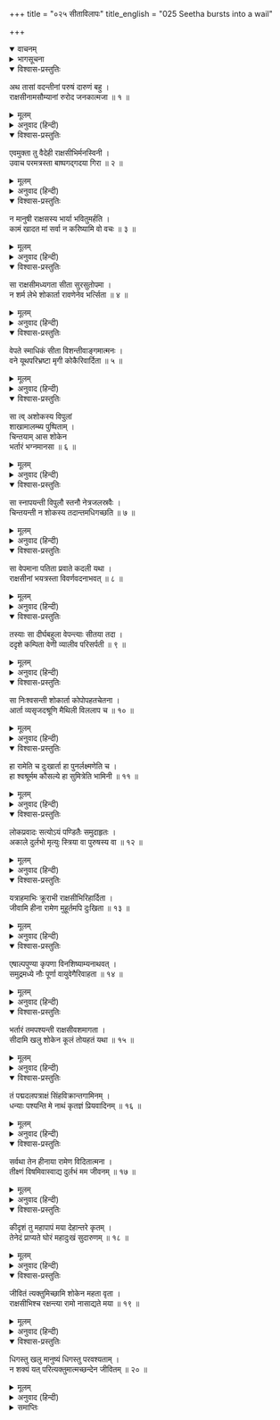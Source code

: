 +++
title = "०२५ सीताविलापः"
title_english = "025 Seetha bursts into a wail"

+++
<details open><summary>वाचनम्</summary>
<div caption="श्रीराम-हरिसीताराममूर्ति-घनपाठिभ्यां वचनम्" class="audioEmbed" src="https://archive.org/download/Ramayana-recitation-Sriram-harisItArAmamUrti-Ghanapaati-v2/Kanda_5/Kanda_5_SK-025-Seetha_bursts_into_a_wail.mp3"></div>
</details>

<details><summary>भागसूचना</summary>

25. राक्षसियोंकी बात माननेसे इनकार करके शोक-संतप्त सीताका विलाप करना
</details>

<details open><summary>विश्वास-प्रस्तुतिः</summary>

अथ तासां वदन्तीनां परुषं दारुणं बहु ।  
राक्षसीनामसौम्यानां रुरोद जनकात्मजा ॥ १ ॥
</details>

<details><summary>मूलम्</summary>

अथ तासां वदन्तीनां परुषं दारुणं बहु ।  
राक्षसीनामसौम्यानां रुरोद जनकात्मजा ॥ १ ॥
</details>

<details><summary>अनुवाद (हिन्दी)</summary>

जब वे क्रूर राक्षसियाँ इस प्रकारकी बहुत-सी कठोर एवं क्रूरतापूर्ण बातें कह रही थीं, उस समय जनकनन्दिनी सीता अधीर हो-होकर रो रही थीं ॥ १ ॥
</details>

<details open><summary>विश्वास-प्रस्तुतिः</summary>

एवमुक्ता तु वैदेही राक्षसीभिर्मनस्विनी ।  
उवाच परमत्रस्ता बाष्पगद‍्गदया गिरा ॥ २ ॥
</details>

<details><summary>मूलम्</summary>

एवमुक्ता तु वैदेही राक्षसीभिर्मनस्विनी ।  
उवाच परमत्रस्ता बाष्पगद‍्गदया गिरा ॥ २ ॥
</details>

<details><summary>अनुवाद (हिन्दी)</summary>

उन राक्षसियोंके इस प्रकार कहनेपर अत्यन्त भयभीत हुई मनस्विनी विदेहराजकुमारी सीता नेत्रोंसे आँसू बहाती गद‍्गद वाणीमें बोलीं— ॥ २ ॥
</details>

<details open><summary>विश्वास-प्रस्तुतिः</summary>

न मानुषी राक्षसस्य भार्या भवितुमर्हति ।  
कामं खादत मां सर्वा न करिष्यामि वो वचः ॥ ३ ॥
</details>

<details><summary>मूलम्</summary>

न मानुषी राक्षसस्य भार्या भवितुमर्हति ।  
कामं खादत मां सर्वा न करिष्यामि वो वचः ॥ ३ ॥
</details>

<details><summary>अनुवाद (हिन्दी)</summary>

‘राक्षसियो! मनुष्यकी कन्या कभी राक्षसकी भार्या नहीं हो सकती । तुम्हारा जी चाहे तो तुम सब लोग मिलकर मुझे खा जाओ, परंतु मैं तुम्हारी बात नहीं मानूँगी’ ॥ ३ ॥
</details>

<details open><summary>विश्वास-प्रस्तुतिः</summary>

सा राक्षसीमध्यगता सीता सुरसुतोपमा ।  
न शर्म लेभे शोकार्ता रावणेनेव भर्त्सिता ॥ ४ ॥
</details>

<details><summary>मूलम्</summary>

सा राक्षसीमध्यगता सीता सुरसुतोपमा ।  
न शर्म लेभे शोकार्ता रावणेनेव भर्त्सिता ॥ ४ ॥
</details>

<details><summary>अनुवाद (हिन्दी)</summary>

राक्षसियोंके बीचमें बैठी हुई देवकन्याके समान सुन्दरी सीता रावणके द्वारा धमकायी जानेके कारण शोकसे आर्त-सी होकर चैन नहीं पा रही थीं ॥ ४ ॥
</details>

<details open><summary>विश्वास-प्रस्तुतिः</summary>

वेपते स्माधिकं सीता विशन्तीवाङ्गमात्मनः ।  
वने यूथपरिभ्रष्टा मृगी कोकैरिवार्दिता ॥ ५ ॥
</details>

<details><summary>मूलम्</summary>

वेपते स्माधिकं सीता विशन्तीवाङ्गमात्मनः ।  
वने यूथपरिभ्रष्टा मृगी कोकैरिवार्दिता ॥ ५ ॥
</details>

<details><summary>अनुवाद (हिन्दी)</summary>

जैसे वनमें अपने यूथसे बिछुड़ी हुई मृगी भेड़ियोंसे पीड़ित होकर भयके मारे काँप रही हो, उसी प्रकार सीता जोर-जोरसे काँप रही थीं और इस तरह सिकुड़ी जा रही थीं, मानो अपने अंगोंमें ही समा जायँगी ॥ ५ ॥
</details>

<details open><summary>विश्वास-प्रस्तुतिः</summary>

सा त्व् अशोकस्य विपुलां  
शाखामालम्ब्य पुष्पिताम् ।  
चिन्तयाम् आस शोकेन  
भर्तारं भग्नमानसा ॥ ६ ॥
</details>

<details><summary>मूलम्</summary>

सा त्वशोकस्य विपुलां शाखामालम्ब्य पुष्पिताम् ।  
चिन्तयामास शोकेन भर्तारं भग्नमानसा ॥ ६ ॥
</details>

<details><summary>अनुवाद (हिन्दी)</summary>

उनका मनोरथ भंग हो गया था । वे हताश-सी होकर अशोकवृक्षकी खिली हुई एक विशाल शाखाका सहारा ले शोकसे पीड़ित हो अपने पतिदेवका चिन्तन करने लगीं ॥ ६ ॥
</details>

<details open><summary>विश्वास-प्रस्तुतिः</summary>

सा स्नापयन्ती विपुलौ स्तनौ नेत्रजलस्रवैः ।  
चिन्तयन्ती न शोकस्य तदान्तमधिगच्छति ॥ ७ ॥
</details>

<details><summary>मूलम्</summary>

सा स्नापयन्ती विपुलौ स्तनौ नेत्रजलस्रवैः ।  
चिन्तयन्ती न शोकस्य तदान्तमधिगच्छति ॥ ७ ॥
</details>

<details><summary>अनुवाद (हिन्दी)</summary>

आँसुओंके प्रवाहसे अपने स्थूल उरोजोंका अभिषेक करती हुई वे चिन्तामें डूबी थीं और उस समय शोकका पार नहीं पा रही थीं ॥ ७ ॥
</details>

<details open><summary>विश्वास-प्रस्तुतिः</summary>

सा वेपमाना पतिता प्रवाते कदली यथा ।  
राक्षसीनां भयत्रस्ता विवर्णवदनाभवत् ॥ ८ ॥
</details>

<details><summary>मूलम्</summary>

सा वेपमाना पतिता प्रवाते कदली यथा ।  
राक्षसीनां भयत्रस्ता विवर्णवदनाभवत् ॥ ८ ॥
</details>

<details><summary>अनुवाद (हिन्दी)</summary>

प्रचण्ड वायुके चलनेपर कम्पित होकर गिरे हुए केलेके वृक्षकी भाँति वे राक्षसियोंके भयसे त्रस्त हो पृथ्वीपर गिर पड़ीं । उस समय उनके मुखकी कान्ति फीकी पड़ गयी थी ॥ ८ ॥
</details>

<details open><summary>विश्वास-प्रस्तुतिः</summary>

तस्याः सा दीर्घबहुला वेपन्त्याः सीतया तदा ।  
ददृशे कम्पिता वेणी व्यालीव परिसर्पती ॥ ९ ॥
</details>

<details><summary>मूलम्</summary>

तस्याः सा दीर्घबहुला वेपन्त्याः सीतया तदा ।  
ददृशे कम्पिता वेणी व्यालीव परिसर्पती ॥ ९ ॥
</details>

<details><summary>अनुवाद (हिन्दी)</summary>

उस बेलामें काँपती हुई सीताकी विशाल एवं घनीभूत वेणी भी कम्पित हो रही थी, इसलिये वह रेंगती हुई सर्पिणीके समान दिखायी देती थी ॥ ९ ॥
</details>

<details open><summary>विश्वास-प्रस्तुतिः</summary>

सा निःश्वसन्ती शोकार्ता कोपोपहतचेतना ।  
आर्ता व्यसृजदश्रूणि मैथिली विललाप च ॥ १० ॥
</details>

<details><summary>मूलम्</summary>

सा निःश्वसन्ती शोकार्ता कोपोपहतचेतना ।  
आर्ता व्यसृजदश्रूणि मैथिली विललाप च ॥ १० ॥
</details>

<details><summary>अनुवाद (हिन्दी)</summary>

वे शोकसे पीड़ित होकर लम्बी साँसें खींच रही थीं और क्रोधसे अचेत-सी होकर आर्तभावसे आँसू बहा रही थीं । उस समय मिथिलेशकुमारी इस प्रकार विलाप करने लगीं— ॥ १० ॥
</details>

<details open><summary>विश्वास-प्रस्तुतिः</summary>

हा रामेति च दुःखार्ता हा पुनर्लक्ष्मणेति च ।  
हा श्वश्रूर्मम कौसल्ये हा सुमित्रेति भामिनी ॥ ११ ॥
</details>

<details><summary>मूलम्</summary>

हा रामेति च दुःखार्ता हा पुनर्लक्ष्मणेति च ।  
हा श्वश्रूर्मम कौसल्ये हा सुमित्रेति भामिनी ॥ ११ ॥
</details>

<details><summary>अनुवाद (हिन्दी)</summary>

‘हा राम! हा लक्ष्मण! हा मेरी सासु कौसल्ये! हा आर्ये सुमित्रे! बारम्बार ऐसा कहकर दुःखसे पीड़ित हुई भामिनी सीता रोने-बिलखने लगीं ॥ ११ ॥
</details>

<details open><summary>विश्वास-प्रस्तुतिः</summary>

लोकप्रवादः सत्योऽयं पण्डितैः समुदाहृतः ।  
अकाले दुर्लभो मृत्युः स्त्रिया वा पुरुषस्य वा ॥ १२ ॥
</details>

<details><summary>मूलम्</summary>

लोकप्रवादः सत्योऽयं पण्डितैः समुदाहृतः ।  
अकाले दुर्लभो मृत्युः स्त्रिया वा पुरुषस्य वा ॥ १२ ॥
</details>

<details><summary>अनुवाद (हिन्दी)</summary>

‘हाय! पण्डितोंने यह लोकोक्ति ठीक ही कही है कि ‘किसी भी स्त्री या पुरुषकी मृत्यु बिना समय आये नहीं होती’ ॥ १२ ॥
</details>

<details open><summary>विश्वास-प्रस्तुतिः</summary>

यत्राहमाभिः क्रूराभी राक्षसीभिरिहार्दिता ।  
जीवामि हीना रामेण मुहूर्तमपि दुःखिता ॥ १३ ॥
</details>

<details><summary>मूलम्</summary>

यत्राहमाभिः क्रूराभी राक्षसीभिरिहार्दिता ।  
जीवामि हीना रामेण मुहूर्तमपि दुःखिता ॥ १३ ॥
</details>

<details><summary>अनुवाद (हिन्दी)</summary>

‘तभी तो मैं श्रीरामके दर्शनसे वञ्चित तथा इन क्रूर राक्षसियोंद्वारा पीड़ित होनेपर भी यहाँ मुहूर्तभर भी जी रही हूँ ॥ १३ ॥
</details>

<details open><summary>विश्वास-प्रस्तुतिः</summary>

एषाल्पपुण्या कृपणा विनशिष्याम्यनाथवत् ।  
समुद्रमध्ये नौः पूर्णा वायुवेगैरिवाहता ॥ १४ ॥
</details>

<details><summary>मूलम्</summary>

एषाल्पपुण्या कृपणा विनशिष्याम्यनाथवत् ।  
समुद्रमध्ये नौः पूर्णा वायुवेगैरिवाहता ॥ १४ ॥
</details>

<details><summary>अनुवाद (हिन्दी)</summary>

‘मैंने पूर्वजन्ममें बहुत थोड़े पुण्य किये थे, इसीलिये इस दीन दशामें पड़कर मैं अनाथकी भाँति मारी जाऊँगी । जैसे समुद्रके भीतर सामानसे भरी हुई नौका वायुके वेगसे आहत हो डूब जाती है, उसी प्रकार मैं भी नष्ट हो जाऊँगी ॥ १४ ॥
</details>

<details open><summary>विश्वास-प्रस्तुतिः</summary>

भर्तारं तमपश्यन्ती राक्षसीवशमागता ।  
सीदामि खलु शोकेन कूलं तोयहतं यथा ॥ १५ ॥
</details>

<details><summary>मूलम्</summary>

भर्तारं तमपश्यन्ती राक्षसीवशमागता ।  
सीदामि खलु शोकेन कूलं तोयहतं यथा ॥ १५ ॥
</details>

<details><summary>अनुवाद (हिन्दी)</summary>

‘मुझे पतिदेवके दर्शन नहीं हो रहे हैं । मैं इन राक्षसियोंके चंगुलमें फँस गयी हूँ और पानीके थपेड़ोंसे आहत हो कटते हुए कगारोंके समान शोकसे क्षीण होती जा रही हूँ ॥ १५ ॥
</details>

<details open><summary>विश्वास-प्रस्तुतिः</summary>

तं पद्मदलपत्राक्षं सिंहविक्रान्तगामिनम् ।  
धन्याः पश्यन्ति मे नाथं कृतज्ञं प्रियवादिनम् ॥ १६ ॥
</details>

<details><summary>मूलम्</summary>

तं पद्मदलपत्राक्षं सिंहविक्रान्तगामिनम् ।  
धन्याः पश्यन्ति मे नाथं कृतज्ञं प्रियवादिनम् ॥ १६ ॥
</details>

<details><summary>अनुवाद (हिन्दी)</summary>

‘आज जिन लोगोंको सिंहके समान पराक्रमी और सिंहकी-सी चालवाले मेरे कमलदललोचन, कृतज्ञ और प्रियवादी प्राणनाथके दर्शन हो रहे हैं, वे धन्य हैं ॥ १६ ॥
</details>

<details open><summary>विश्वास-प्रस्तुतिः</summary>

सर्वथा तेन हीनाया रामेण विदितात्मना ।  
तीक्ष्णं विषमिवास्वाद्य दुर्लभं मम जीवनम् ॥ १७ ॥
</details>

<details><summary>मूलम्</summary>

सर्वथा तेन हीनाया रामेण विदितात्मना ।  
तीक्ष्णं विषमिवास्वाद्य दुर्लभं मम जीवनम् ॥ १७ ॥
</details>

<details><summary>अनुवाद (हिन्दी)</summary>

‘उन आत्मज्ञानी भगवान् श्रीरामसे बिछुड़कर मेरा जीवित रहना उसी तरह सर्वथा दुर्लभ है, जैसे तेज विषका पान करके किसीका भी जीना अत्यन्त कठिन हो जाता है ॥ १७ ॥
</details>

<details open><summary>विश्वास-प्रस्तुतिः</summary>

कीदृशं तु महापापं मया देहान्तरे कृतम् ।  
तेनेदं प्राप्यते घोरं महादुःखं सुदारुणम् ॥ १८ ॥
</details>

<details><summary>मूलम्</summary>

कीदृशं तु महापापं मया देहान्तरे कृतम् ।  
तेनेदं प्राप्यते घोरं महादुःखं सुदारुणम् ॥ १८ ॥
</details>

<details><summary>अनुवाद (हिन्दी)</summary>

‘पता नहीं, मैंने पूर्वजन्ममें दूसरे शरीरसे कैसा महान् पाप किया था, जिससे यह अत्यन्त कठोर, घोर और महान् दुःख मुझे प्राप्त हुआ है? ॥ १८ ॥
</details>

<details open><summary>विश्वास-प्रस्तुतिः</summary>

जीवितं त्यक्तुमिच्छामि शोकेन महता वृता ।  
राक्षसीभिश्च रक्षन्त्या रामो नासाद्यते मया ॥ १९ ॥
</details>

<details><summary>मूलम्</summary>

जीवितं त्यक्तुमिच्छामि शोकेन महता वृता ।  
राक्षसीभिश्च रक्षन्त्या रामो नासाद्यते मया ॥ १९ ॥
</details>

<details><summary>अनुवाद (हिन्दी)</summary>

‘इन राक्षसियोंके संरक्षणमें रहकर तो मैं अपने प्राणाराम श्रीरामको कदापि नहीं पा सकती, इसलिये महान् शोकसे घिर गयी हूँ और इससे तंग आकर अपने जीवनका अन्त कर देना चाहती हूँ ॥ १९ ॥
</details>

<details open><summary>विश्वास-प्रस्तुतिः</summary>

धिगस्तु खलु मानुष्यं धिगस्तु परवश्यताम् ।  
न शक्यं यत् परित्यक्तुमात्मच्छन्देन जीवितम् ॥ २० ॥
</details>

<details><summary>मूलम्</summary>

धिगस्तु खलु मानुष्यं धिगस्तु परवश्यताम् ।  
न शक्यं यत् परित्यक्तुमात्मच्छन्देन जीवितम् ॥ २० ॥
</details>

<details><summary>अनुवाद (हिन्दी)</summary>

‘इस मानव-जीवन और परतन्त्रताको धिक्कार है, जहाँ अपनी इच्छाके अनुसार प्राणोंका परित्याग भी नहीं किया जा सकता’ ॥ २० ॥
</details>

<details><summary>समाप्तिः</summary>

इत्यार्षे श्रीमद्रामायणे वाल्मीकीये आदिकाव्ये सुन्दरकाण्डे पञ्चविंशः सर्गः ॥ २५ ॥  
इस प्रकार श्रीवाल्मीकिनिर्मित आर्षरामायण आदिकाव्यके सुन्दरकाण्डमें पचीसवाँ सर्ग पूरा हुआ ॥ २५ ॥
</details>

